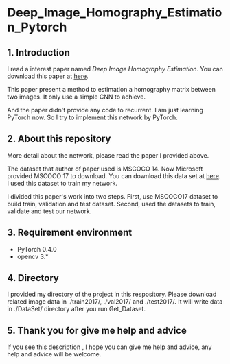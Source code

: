 # Deep_Image_Homography_Estimation_Pytorch

## 1. Introduction
I read a interest paper named *Deep Image Homography Estimation*. You can download this paper at [here](https://arxiv.org/abs/1606.03798).

This paper present a method to estimation a homography matrix between two images. It only use a simple CNN to achieve.

And the paper didn't provide any code to recurrent. I am just learning PyTorch now.  So I try to implement this network by PyTorch.

## 2. About this repository

More detail about the network, please read the paper I provided above.

The dataset that author of paper used is MSCOCO 14. Now Microsoft provided MSCOCO 17 to download. You can download this data set at [here](http://cocodataset.org/#download). I used this dataset to train my network.

I divided this paper's work into two steps. First, use MSCOCO17 dataset to build train, validation and test dataset. Second, used the datasets to train, validate and test our network.

## 3. Requirement environment

- PyTorch 0.4.0
- opencv 3.*

## 4. Directory
I provided my directory of the project in this respository. Please download related image data in ./train2017/, ./val2017/ and ./test2017/. It will write data in ./DataSet/ directory after you run Get_Dataset.

## 5. Thank you for give me help and advice
If you see this description , I hope you can give me help and advice, any help and advice will be welcome.


